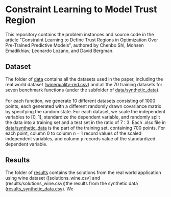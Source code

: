 # Constraint Learning to Model Trust Region

This repository contains the problem instances and source code in the article "Constraint Learning to Define Trust Regions in Optimization Over Pre-Trained Predictive Models", authored by Chenbo Shi, Mohsen Emadikhiav, Leonardo Lozano, and David Bergman.

## Dataset 
The folder of [data](data/) contains all the datasets used in the paper, including the real world dataset ([winequality-red.csv](data/winequality-red.csv)) and all the 70 training datasets for seven benchmark functions (under the subfolder of [data/synthetic_data](data/synthetic_data)). \
\
For each function, we generate 10 different datasets consisting of 1000 points, each generated with a different randomly drawn covariance matrix by specifying the random state. For each dataset, we scale the independent variables to [0, 1], standardize the dependent variable, and randomly split the data into a training set and a test set in the ratio of 7 : 3. Each .xlsx file in [data/synthetic_data](data/synthetic_data) is the part of the training set, containing 700 points. For each point, column $0$ to column $n-1$  record values of the scaled independent variables, and column $y$ records value of the standardized dependent variable. 

## Results 
The folder of [results](results/) contains the solutions from the real world application using wine dataset ([solutions_wine.csv] and (results/solutions_wine.csv))the results from the synthetic data ([results_synthetic_data.csv](results/results_synthetic_data)). We
